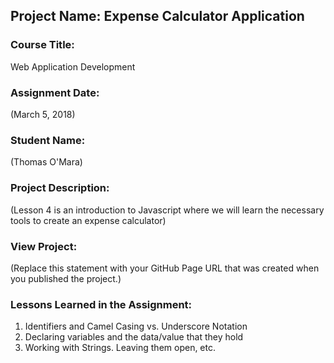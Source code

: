 ## Project Name:  Expense Calculator Application

### Course Title:
Web Application Development

### Assignment Date:  
(March 5, 2018)

### Student Name:  
(Thomas O'Mara)

### Project Description:
(Lesson 4 is an introduction to Javascript where we will learn the necessary tools to create an expense calculator)

### View Project:
(Replace this statement with your GitHub Page URL that was created when you 
 published the project.)

### Lessons Learned in the Assignment:
1. Identifiers and Camel Casing vs. Underscore Notation
2. Declaring variables and the data/value that they hold
3. Working with Strings. Leaving them open, etc.



